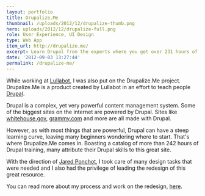 ```yaml
---
layout: portfolio
title: Drupalize.Me
thumbnail: /uploads/2012/12/drupalize-thumb.png
hero: uploads/2012/12/drupalize-full.png
role: User Experience, UI Design
type: Web App
item_url: http://drupalize.me/
excerpt: Learn Drupal from the experts where you get over 231 hours of Drupal training. You can see these videos from anywhere with our apps for iOS, Android and Roku.
date: '2012-09-03 13:27:44'
permalink: /drupalize-me/
---
```

While working at [Lullabot](http://www.lullabot.com/), I was also put on the Drupalize.Me project. Drupalize.Me is a product created by Lullabot in an effort to teach people [Drupal](http://drupal.org/).

Drupal is a complex, yet very powerful content management system. Some of the biggest sites on the internet are powered by Drupal. Sites like [whitehouse.gov](http://www.whitehouse.gov), [grammy.com](http://www.grammy.com) and more are all made with Drupal.

However, as with most things that are powerful, Drupal can have a steep learning curve, leaving many beginners wondering where to start. That's where Drupalize.Me comes in. Boasting a catalog of more than 242 hours of Drupal training, many attribute their Drupal skills to this great site.

With the direction of [Jared Ponchot](http://www.lullabot.com/about/team/jared-ponchot), I took care of many design tasks that were needed and I also had the privilege of leading the redesign of this great resource.

You can read more about my process and work on the redesign, [here](http://drupalize.me/blog/201207/giving-drupalizeme-new-coat-paint).
